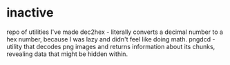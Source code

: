 # inactive
repo of utilities I've made
dec2hex - literally converts a decimal number to a hex number, because I was lazy and didn't feel like doing math.
pngdcd - utility that decodes png images and returns information about its chunks, revealing data that might be hidden within.
